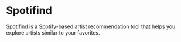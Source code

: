 # Spotifind
Spotifind is a Spotify-based artist recommendation tool that helps you explore artists similar to your favorites. 
